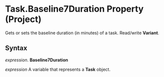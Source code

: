 
# Task.Baseline7Duration Property (Project)

Gets or sets the baseline duration (in minutes) of a task. Read/write  **Variant**.


## Syntax

 _expression_. **Baseline7Duration**

 _expression_ A variable that represents a **Task** object.

